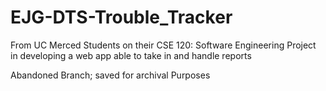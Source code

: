 # EJG-DTS-Trouble_Tracker
From UC Merced Students on their CSE 120: Software Engineering Project in developing a web app able to take in and handle reports

Abandoned Branch; saved for archival Purposes
